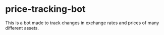 # price-tracking-bot
This is a bot made to track changes in exchange rates and prices of many different assets.
